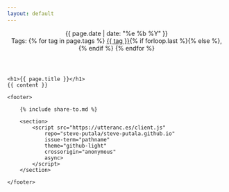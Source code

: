 ```yaml
---
layout: default
---
```


<article class="post">
    <header class="article-tags-header">
        <time datetime="{{ page.date }}" itemprop="datePublished"><i class="fa fa-calendar"></i> {{ page.date | date: "%e %b %Y" }}</time>
        <div>
            Tags:
            {% for tag in page.tags %}
                <a href="/blog/tags.html#{{ tag | replace: ' ', '-' }}">{{ tag }}</a>{% if forloop.last %}{% else %},{% endif %}
            {% endfor %}
        </div>
    </header>

    <h1>{{ page.title }}</h1>
    {{ content }}

    <footer>

        {% include share-to.md %}

        <section>
            <script src="https://utteranc.es/client.js"
                repo="steve-putala/steve-putala.github.io"
                issue-term="pathname"
                theme="github-light"
                crossorigin="anonymous"
                async>
            </script>
        </section>

    </footer>
</article>
